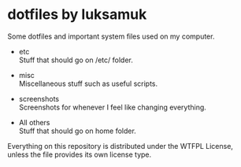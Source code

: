 dotfiles by luksamuk
====================

Some dotfiles and important system files used on my computer.

- etc<br/>
Stuff that should go on /etc/ folder.

- misc<br/>
Miscellaneous stuff such as useful scripts.

- screenshots<br/>
Screenshots for whenever I feel like changing everything.

- All others<br/>
Stuff that should go on home folder.

Everything on this repository is distributed under the WTFPL License, unless the file provides its own license type.
